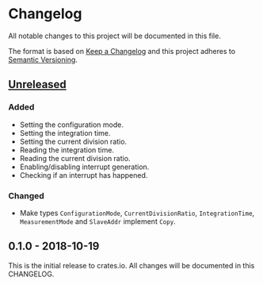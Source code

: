 # Changelog

All notable changes to this project will be documented in this file.

The format is based on [Keep a Changelog](http://keepachangelog.com/en/1.0.0/)
and this project adheres to [Semantic Versioning](http://semver.org/spec/v2.0.0.html).

## [Unreleased]

### Added
- Setting the configuration mode.
- Setting the integration time.
- Setting the current division ratio.
- Reading the integration time.
- Reading the current division ratio.
- Enabling/disabling interrupt generation.
- Checking if an interrupt has happened.

### Changed
- Make types `ConfigurationMode`, `CurrentDivisionRatio`, `IntegrationTime`,
  `MeasurementMode` and `SlaveAddr` implement `Copy`.

## 0.1.0 - 2018-10-19

This is the initial release to crates.io. All changes will be documented in
this CHANGELOG.

[Unreleased]: https://github.com/eldruin/max44009-rs/compare/v0.1.0...HEAD


